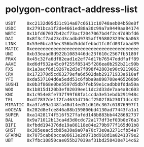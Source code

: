 # polygon-contract-address-list
<pre>
USDT	0xc2132d05d31c914a87c6611c10748aeb04b58e8f
USDC	0x2791bca1f2de4661ed88a30c99a7a9449aa84174
WBTC	0x1bfd67037b42cf73acf2047067bd4f2c47d9bfd6
DAI		0x8f3cf7ad23cd3cadbd9735aff958023239c6a063
LINK	0x53e0bca35ec356bd5dddfebbd1fc0fd03fabad39
MATIC	0xeeeeeeeeeeeeeeeeeeeeeeeeeeeeeeeeeeeeeeee
UNI		0xb33eaad8d922b1083446dc23f610c2567fb5180f
FRAX	0x45c32fa6df82ead1e2ef74d17b76547eddfaff89
AAVE	0xd6df932a45c0f255f85145f286ea0b292b21c90b
FXS		0x1a3acf6d19267e2d3e7f898f42803e90c9219062
CRV		0x172370d5cd63279efa6d502dab29171933a610af
YFI		0xda537104d6a5edd53c6fbba9a898708e465260b6
SUSHI	0x0b3f868e0be5597d5db7feb59e1cadbb0fdda50a
WOO	 	0x1b815d120b3ef02039ee11dc2d33de7aa4a8c603
KNC		0x1c954e8fe737f99f68fa1ccda3e51ebdb291948c
TEL		0xdf7837de1f2fa4631d716cf2502f8b230f1dcc32
MIMATIC	0xa3fa99a148fa48d14ed51d610c367c61876997f1
mOCEAN	0x282d8efce846a88b159800bd4130ad77443fa1a1
SUPER	0xa1428174f516f527fafdd146b883bb4428682737
BAL		0x9a71012b13ca4d3d0cdc72a177df3ef03b0e76a3
BIFI	0xfbdd194376de19a88118e84e279b977f165d01b8
GHST	0x385eeac5cb85a38a9a07a70c73e0a3271cfb54a7
GFARM2	0x7075cab6bcca06613e2d071bd918d1a0241379e2
UBT		0x7fbc10850cae055b27039af31bd258430e714c62
</pre>